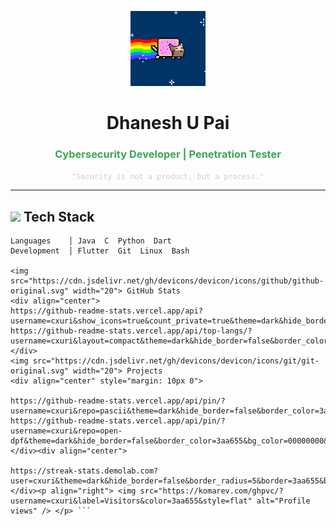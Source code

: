 <p align="center">
  <img src="https://github.com/cxuri/cxuri/blob/main/nyan.gif?raw=true" width="120">
</p>

<h1 align="center">Dhanesh U Pai</h1>
<h3 align="center" style="color: #3aa655">Cybersecurity Developer | Penetration Tester</h3>

<p align="center">
  <code style="color: #d0d0d0">"Security is not a product, but a process."</code>
</p>

---

## <img src="https://cdn.jsdelivr.net/gh/devicons/devicon/icons/terminal/terminal-original.svg" width="20"> Tech Stack

```console
Languages    │ Java  C  Python  Dart
Development  │ Flutter  Git  Linux  Bash

<img src="https://cdn.jsdelivr.net/gh/devicons/devicon/icons/github/github-original.svg" width="20"> GitHub Stats
<div align="center">
https://github-readme-stats.vercel.app/api?username=cxuri&show_icons=true&count_private=true&theme=dark&hide_border=false&border_color=3aa655&bg_color=00000000&text_color=d0d0d0&icon_color=3aa655&border_radius=5	https://github-readme-stats.vercel.app/api/top-langs/?username=cxuri&layout=compact&theme=dark&hide_border=false&border_color=3aa655&bg_color=00000000&text_color=d0d0d0&title_color=3aa655&border_radius=5
</div>
<img src="https://cdn.jsdelivr.net/gh/devicons/devicon/icons/git/git-original.svg" width="20"> Projects
<div align="center" style="margin: 10px 0">

https://github-readme-stats.vercel.app/api/pin/?username=cxuri&repo=pascii&theme=dark&hide_border=false&border_color=3aa655&bg_color=00000000&text_color=d0d0d0&title_color=3aa655&border_radius=5
https://github-readme-stats.vercel.app/api/pin/?username=cxuri&repo=open-dpf&theme=dark&hide_border=false&border_color=3aa655&bg_color=00000000&text_color=d0d0d0&title_color=3aa655&border_radius=5
</div><div align="center">

https://streak-stats.demolab.com?user=cxuri&theme=dark&hide_border=false&border_radius=5&border=3aa655&background=00000000&dates=d0d0d0&stroke=3aa655
</div><p align="right"> <img src="https://komarev.com/ghpvc/?username=cxuri&label=Visitors&color=3aa655&style=flat" alt="Profile views" /> </p> ```
